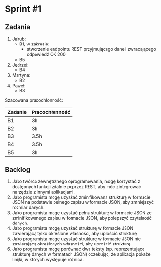 # Sprint #1

## Zadania

1. Jakub:
    - B1, w zakresie:
        - stworzenie endpointu REST przyjmującego dane i zwracającego odpowiedź OK 200
    - B5
2. Jędrzej:
    - B4
3. Martyna:
    - B2
4. Paweł:
    - B3

Szacowana pracochłonność:

| Zadanie | Pracochłonność |
|---------|----------------|
| B1      | 3h |
| B2      | 3h |
| B3      | 3.5h |
| B4      | 3.5h |
| B5      | 3h |

## Backlog

1. Jako twórca zewnętrznego oprogramowania, mogę korzystać z dostępnych funkcji zdalnie poprzez REST, aby móc zintegrować narzędzie z innymi aplikacjami.
2. Jako programista mogę uzyskać zminifikowaną strukturę w formacie JSON na podstawie pełnego zapisu w formacie JSON, aby zmniejszyć rozmiar danych.
3. Jako programista mogę uzyskać pełną strukturę w formacie JSON ze zminifikowanego zapisu w formacie JSON, aby polepszyć czytelność danych.
4. Jako programista mogę uzyskać strukturę w formacie JSON zawierającą tylko określone własności, aby uprościć strukturę
5. Jako programista mogę uzyskać strukturę w formacie JSON nie zawierającą określonych własności, aby uprościć strukturę
6. Jako programista mogę porównać dwa teksty (np. reprezentujące strukturę danych w formatach JSON) oczekując, że aplikacja pokaże linijki, w których występuje różnica.
